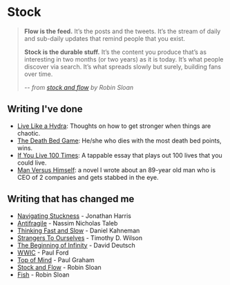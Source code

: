 # Stock

> **Flow is the feed.** It’s the posts and the tweets. It’s the stream of daily and sub-daily updates that remind people that you exist.
> 
> **Stock is the durable stuff.** It’s the content you produce that’s as interesting in two months (or two years) as it is today. It’s what people discover via search. It’s what spreads slowly but surely, building fans over time.
> 
> -- *from [stock and flow](http://snarkmarket.com/2010/4890) by Robin Sloan*

## Writing I've done

* [Live Like a Hydra](https://medium.com/better-humans/c02337782a89): Thoughts on how to get stronger when things are chaotic.
* [The Death Bed Game](https://medium.com/better-humans/20cc8d9c7494): He/she who dies with the most death bed points, wins.
* [If You Live 100 Times](https://readtapestry.com/s/RVwPvalHq/): A tappable essay that plays out 100 lives that you could live.
* [Man Versus Himself](http://www.amazon.com/Versus-Himself-Erik-Keith-Benson/dp/0595283535): a novel I wrote about an 89-year old man who is CEO of 2 companies and gets stabbed in the eye.

## Writing that has changed me

* [Navigating Stuckness](http://transom.org/?p=41667) - Jonathan Harris
* [Antifragile](http://www.amazon.com/Antifragile-Things-That-Gain-Disorder/dp/1400067820/) - Nassim Nicholas Taleb
* [Thinking Fast and Slow](http://www.amazon.com/Thinking-Fast-Slow-Daniel-Kahneman/dp/0374533555) - Daniel Kahneman
* [Strangers To Ourselves](http://www.amazon.com/Strangers-Ourselves-Discovering-Adaptive-Unconscious/dp/0674013824) - Timothy D. Wilson
* [The Beginning of Infinity](http://www.amazon.com/The-Beginning-Infinity-Explanations-Transform/dp/0143121359) - David Deutsch
* [WWIC](http://www.ftrain.com/wwic.html) - Paul Ford
* [Top of Mind](http://www.paulgraham.com/top.html) - Paul Graham
* [Stock and Flow](http://snarkmarket.com/2010/4890) - Robin Sloan
* [Fish](http://www.robinsloan.com/fish/) - Robin Sloan

